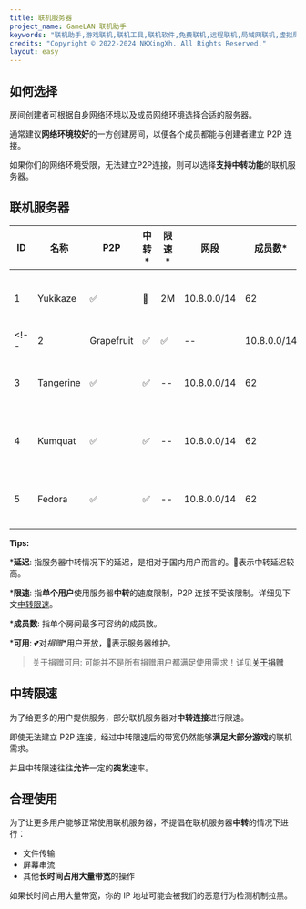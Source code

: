 ```yaml
---
title: 联机服务器
project_name: GameLAN 联机助手
keywords: "联机助手,游戏联机,联机工具,联机软件,免费联机,远程联机,局域网联机,虚拟局域网,MC联机,GameLAN"
credits: "Copyright © 2022-2024 NKXingXh. All Rights Reserved."
layout: easy
---
```


## 如何选择

房间创建者可根据自身网络环境以及成员网络环境选择合适的服务器。

通常建议**网络环境较好**的一方创建房间，以便各个成员都能与创建者建立 P2P 连接。

如果你们的网络环境受限，无法建立P2P连接，则可以选择**支持中转功能**的联机服务器。

## 联机服务器

| ID | 名称 | P2P | 中转\* | 限速\* | 网段 | 成员数\* | 可用\* | 备注 |
|----|------|-----|-------|--------|-----|----------|------|-----|
| 1 | Yukikaze | ✅ | 📶 | 2M | 10.8.0.0/14 | 62 | ✅ | 全球网络 |
<!-- | 2 | Grapefruit | ✅ | ✅ | -- | 10.8.0.0/14 | 62 | 🔨 | 内部测试 | -->
| 3 | Tangerine | ✅ | ✅ | -- | 10.8.0.0/14 | 62 | 🔨 | 即将弃用 |
| 4 | Kumquat | ✅ | ✅ | -- | 10.8.0.0/14 | 62 | 💕 | [关于捐赠](./sponsor.md) |
| 5 | Fedora | ✅ | ✅ | -- | 10.8.0.0/14 | 62 | 💕 | [关于捐赠](./sponsor.md) |

**Tips:**

\***延迟**: 指服务器中转情况下的延迟，是相对于国内用户而言的。📶表示中转延迟较高。

\***限速**: 指**单个用户**使用服务器**中转**的速度限制，P2P 连接不受该限制。详细见下文[中转限速](#中转限速)。

\***成员数**: 指单个房间最多可容纳的成员数。

\***可用**: 💕对*捐赠*\*用户开放，🔨表示服务器维护。

> 关于捐赠可用: 可能并不是所有捐赠用户都满足使用需求！详见[关于捐赠](./sponsor.md)

## 中转限速

为了给更多的用户提供服务，部分联机服务器对**中转连接**进行限速。

即使无法建立 P2P 连接，经过中转限速后的带宽仍然能够**满足大部分游戏**的联机需求。

并且中转限速往往**允许**一定的**突发**速率。

## 合理使用

为了让更多用户能够正常使用联机服务器，不提倡在联机服务器**中转**的情况下进行：

 - 文件传输
 - 屏幕串流
 - 其他**长时间占用大量带宽**的操作

如果长时间占用大量带宽，你的 IP 地址可能会被我们的恶意行为检测机制拉黑。

